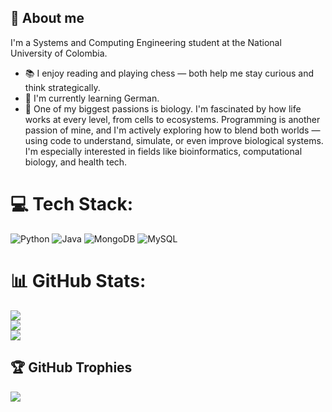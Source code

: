 ## 📝 About me

I'm a Systems and Computing Engineering student at the National University of Colombia.

- 📚 I enjoy reading and playing chess — both help me stay curious and think strategically.  
- 🧠 I'm currently learning German.  
- 🧬 One of my biggest passions is biology. I'm fascinated by how life works at every level, from cells to ecosystems. Programming is another passion of mine, and I'm actively exploring how to blend both worlds — using code to understand, simulate, or even improve biological systems. I'm especially interested in fields like bioinformatics, computational biology, and health tech.

# 💻 Tech Stack:

![Python](https://img.shields.io/badge/python-%233776AB.svg?style=for-the-badge&logo=python&logoColor=white)
![Java](https://img.shields.io/badge/java-%23ED8B00.svg?style=for-the-badge&logo=openjdk&logoColor=white)
![MongoDB](https://img.shields.io/badge/MongoDB-%234ea94b.svg?style=for-the-badge&logo=mongodb&logoColor=white)
![MySQL](https://img.shields.io/badge/mysql-%2300f.svg?style=for-the-badge&logo=mysql&logoColor=white)

# 📊 GitHub Stats:
![](https://github-readme-stats.vercel.app/api?username=lalvarezla&theme=dark&hide_border=false&include_all_commits=false&count_private=false)<br/>
![](https://github-readme-streak-stats.herokuapp.com/?user=lalvarezla&theme=dark&hide_border=false)<br/>
![](https://github-readme-stats.vercel.app/api/top-langs/?username=lalvarezla&theme=dark&hide_border=false&include_all_commits=false&count_private=false&layout=compact)

## 🏆 GitHub Trophies
![](https://github-profile-trophy.vercel.app/?username=lalvarezla&theme=onedark&no-frame=true&no-bg=false&margin-w=4)


